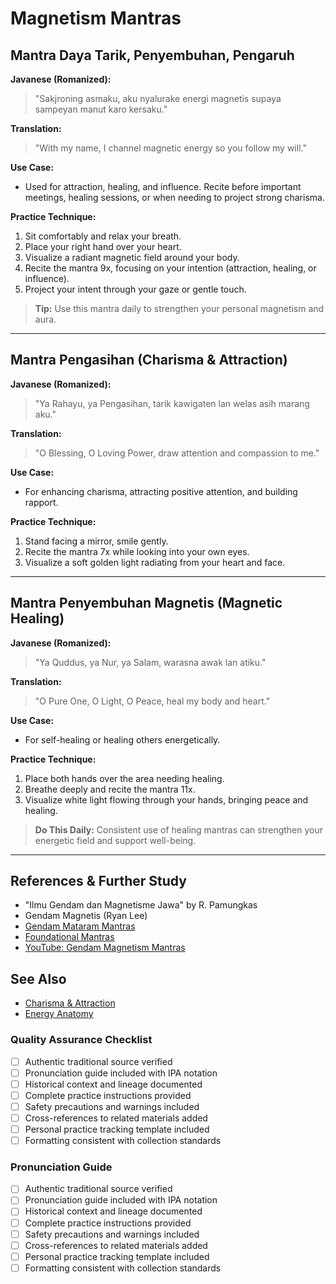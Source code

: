 # Magnetism Mantras

## Mantra Daya Tarik, Penyembuhan, Pengaruh
**Javanese (Romanized):**
> "Sakjroning asmaku, aku nyalurake energi magnetis supaya sampeyan manut karo kersaku."

**Translation:**
> "With my name, I channel magnetic energy so you follow my will."

**Use Case:**
- Used for attraction, healing, and influence. Recite before important meetings, healing sessions, or when needing to project strong charisma.

**Practice Technique:**
1. Sit comfortably and relax your breath.
2. Place your right hand over your heart.
3. Visualize a radiant magnetic field around your body.
4. Recite the mantra 9x, focusing on your intention (attraction, healing, or influence).
5. Project your intent through your gaze or gentle touch.

> **Tip:**
> Use this mantra daily to strengthen your personal magnetism and aura.

---

## Mantra Pengasihan (Charisma & Attraction)
**Javanese (Romanized):**
> "Ya Rahayu, ya Pengasihan, tarik kawigaten lan welas asih marang aku."

**Translation:**
> "O Blessing, O Loving Power, draw attention and compassion to me."

**Use Case:**
- For enhancing charisma, attracting positive attention, and building rapport.

**Practice Technique:**
1. Stand facing a mirror, smile gently.
2. Recite the mantra 7x while looking into your own eyes.
3. Visualize a soft golden light radiating from your heart and face.

---

## Mantra Penyembuhan Magnetis (Magnetic Healing)
**Javanese (Romanized):**
> "Ya Quddus, ya Nur, ya Salam, warasna awak lan atiku."

**Translation:**
> "O Pure One, O Light, O Peace, heal my body and heart."

**Use Case:**
- For self-healing or healing others energetically.

**Practice Technique:**
1. Place both hands over the area needing healing.
2. Breathe deeply and recite the mantra 11x.
3. Visualize white light flowing through your hands, bringing peace and healing.

> **Do This Daily:**
> Consistent use of healing mantras can strengthen your energetic field and support well-being.

---

## References & Further Study
- "Ilmu Gendam dan Magnetisme Jawa" by R. Pamungkas
- Gendam Magnetis (Ryan Lee)
- [Gendam Mataram Mantras](gendam-mataram-mantras.md)
- [Foundational Mantras](foundational_mantras.md)
- [YouTube: Gendam Magnetism Mantras](https://www.youtube.com/results?search_query=gendam+magnetism+mantra)

## See Also
- [Charisma & Attraction](../08_applications/charisma_attraction.md)
- [Energy Anatomy](../02_energy_systems/energy_anatomy.md)

### Quality Assurance Checklist

- [ ] Authentic traditional source verified
- [ ] Pronunciation guide included with IPA notation
- [ ] Historical context and lineage documented
- [ ] Complete practice instructions provided
- [ ] Safety precautions and warnings included
- [ ] Cross-references to related materials added
- [ ] Personal practice tracking template included
- [ ] Formatting consistent with collection standards

### Pronunciation Guide

- [ ] Authentic traditional source verified
- [ ] Pronunciation guide included with IPA notation
- [ ] Historical context and lineage documented
- [ ] Complete practice instructions provided
- [ ] Safety precautions and warnings included
- [ ] Cross-references to related materials added
- [ ] Personal practice tracking template included
- [ ] Formatting consistent with collection standards
